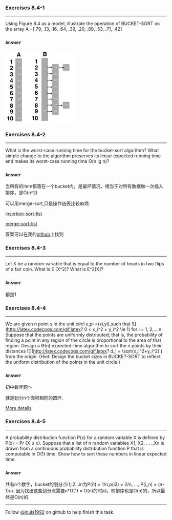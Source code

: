 ### Exercises 8.4-1
***
Using Figure 8.4 as a model, illustrate the operation of BUCKET-SORT on the array A =[.79, .13, .16, .64, .39, .20, .89, .53, .71, .42]

### `Answer`
![](./repo/s4/1.png)

### Exercises 8.4-2
***
What is the worst-case running time for the bucket-sort algorithm? What simple change to the algorithm preserves its linear expected running time and makes its worst-case running time O(n lg n)?

### `Answer`

当所有的item都落在一个bucket内，是最坏情况，相当于对所有数据做一次插入排序，是O(n^2)

可以用merge-sort,只是操作链表比较麻烦.

[insertion-sort-list](https://leetcode.com/problems/insertion-sort-list/)

[merge-sort-list](https://leetcode.com/problems/sort-list/)

答案可以在我的[github](https://github.com/gzc/leetcode)上找到


### Exercises 8.4-3
***
Let X be a random variable that is equal to the number of heads in two flips of a fair coin.
What is E [X^2]? What is E^2[X]?

### `Answer`
都是1

### Exercises 8.4-4
***
We are given n point s in the unit circl e,pi =(xi,yi),such that
![](http://latex.codecogs.com/gif.latex?
0 < x_i^2 + y_i^2 \\le 1)
for i = 1, 2,...,n. Suppose that the points are uniformly distributed; that is, the probability of finding a point in any region of the circle is proportional to the area of that region. Design a Θ(n) expected-time
algorithm to sort the n points by their distances
![](http://latex.codecogs.com/gif.latex? d_i = \\sqrt{x_i^2+y_i^2} )
from the origin. (Hint: Design the bucket sizes in BUCKET-SORT to reflect the uniform distribution of the points in the unit circle.)

### `Answer`
初中数学题～

就是划分n个面积相同的圆环.

[More details](http://clrs.skanev.com/08/04/04.html)


### Exercises 8.4-5
***
A probability distribution function P(x) for a random variable X is defined by P(x) = Pr {X ≤ x}. Suppose that a list of n random variables X1, X2, . . .,Xn is drawn from a continuous probability distribution function P that is computable in O(1) time. Show how to sort these numbers in linear expected time.

### `Answer`
共有n个数字，bucket的划分点i1,i2...in为P(i1) = 1/n,p(i2) = 2/n, ..., P(i_n) = (n-1)/n. 因为找出这些划分点需要n*O(1) = O(n)的时间，桶排序也是O(n)的，所以最终是O(n)的.

***
Follow [@louis1992](https://github.com/gzc) on github to help finish this task.

